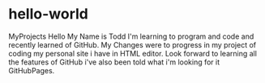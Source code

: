 # hello-world
MyProjects
Hello My Name is Todd I'm learning to program and code and recently learned of GitHub.
My Changes were to progress in my project of coding my personal site i have in HTML editor.
Look forward to learning all the features of GitHub i've also been told what i'm looking for it GitHubPages.
